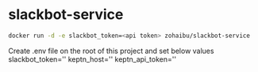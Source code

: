 # slackbot-service


```sh
docker run -d -e slackbot_token=<api token> zohaibu/slackbot-service
```

Create .env file on the root of this project and set below values
slackbot_token='<slack bot token>'
keptn_host='<keptn host>'
keptn_api_token='<keptn token>'